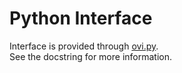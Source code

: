 # Python Interface
Interface is provided through [ovi.py](ovi.py). </br>
See the docstring for more information. </br>

